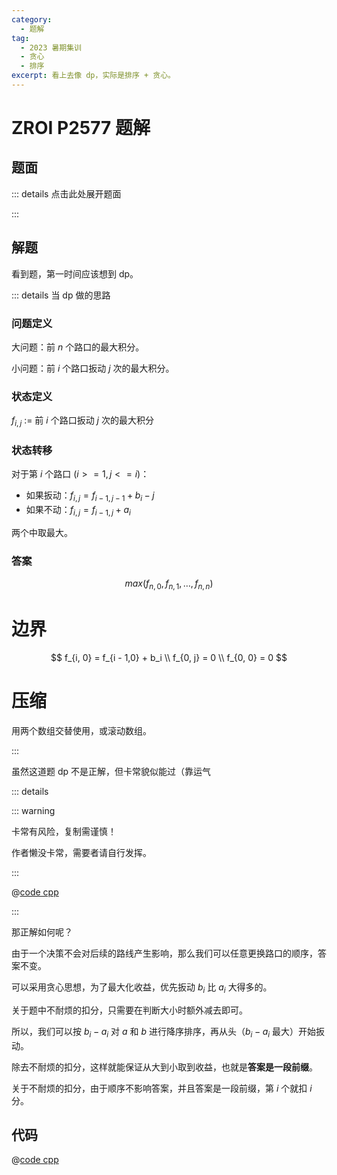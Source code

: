 ```yaml
---
category:
  - 题解
tag:
  - 2023 暑期集训
  - 贪心
  - 排序
excerpt: 看上去像 dp，实际是排序 + 贪心。
---
```


# ZROI P2577 题解

## 题面

::: details 点击此处展开题面

<!-- @include: ../../source/ZR-P2577/problem.md -->

:::

## 解题

看到题，第一时间应该想到 dp。

::: details 当 dp 做的思路

### 问题定义

大问题：前 $n$ 个路口的最大积分。

小问题：前 $i$ 个路口扳动 $j$ 次的最大积分。

### 状态定义

$f_{i,j}$ := 前 $i$ 个路口扳动 $j$ 次的最大积分

### 状态转移

对于第 $i$ 个路口 $(i >= 1, j <= i)$：

- 如果扳动：$f_{i,j} = f_{i - 1,j - 1} + b_i - j$
- 如果不动：$f_{i,j} = f_{i - 1,j} + a_i$

两个中取最大。

### 答案

$$ max(f_{n, 0}, f_{n, 1}, \ldots, f_{n, n}) $$

# 边界

$$
  f_{i, 0} = f_{i - 1,0} + b_i \\
  f_{0, j} = 0 \\
  f_{0, 0} = 0
$$

# 压缩

用两个数组交替使用，或滚动数组。

:::

虽然这道题 dp 不是正解，但卡常貌似能过（靠运气

::: details

::: warning

卡常有风险，复制需谨慎！

作者懒没卡常，需要者请自行发挥。

:::

@[code cpp](../../source/ZR-P2577/dp.cpp)

:::

那正解如何呢？

由于一个决策不会对后续的路线产生影响，那么我们可以任意更换路口的顺序，答案不变。

可以采用贪心思想，为了最大化收益，优先扳动 $b_i$ 比 $a_i$ 大得多的。

关于题中不耐烦的扣分，只需要在判断大小时额外减去即可。

所以，我们可以按 $b_i - a_i$ 对 $a$ 和 $b$ 进行降序排序，再从头（$b_i - a_i$ 最大）开始扳动。

除去不耐烦的扣分，这样就能保证从大到小取到收益，也就是**答案是一段前缀**。

关于不耐烦的扣分，由于顺序不影响答案，并且答案是一段前缀，第 $i$ 个就扣 $i$ 分。

## 代码

@[code cpp](../../source/ZR-P2577/sort.cpp)
